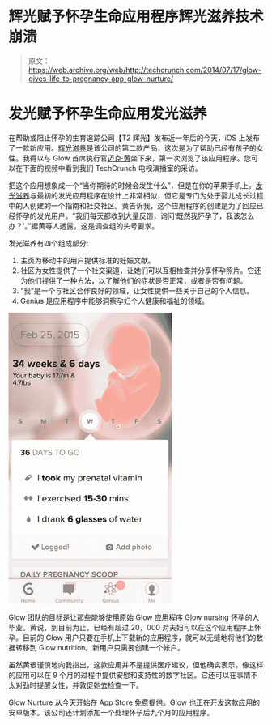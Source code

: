 # 辉光赋予怀孕生命应用程序辉光滋养技术崩溃

> 原文：<https://web.archive.org/web/http://techcrunch.com/2014/07/17/glow-gives-life-to-pregnancy-app-glow-nurture/>

# 发光赋予怀孕生命应用发光滋养

在帮助或阻止怀孕的生育追踪公司【T2 辉光】发布近一年后的今天，iOS 上发布了一款新应用。[辉光滋养](https://web.archive.org/web/20230130231806/https://glowing.com/features_nurture)是该公司的第二款产品，这次是为了帮助已经有孩子的女性。我得以与 Glow 首席执行官[迈克·黄](https://web.archive.org/web/20230130231806/http://www.crunchbase.com/person/michael-huang)坐下来，第一次浏览了该应用程序。您可以在下面的视频中看到我们 TechCrunch 电视演播室的采访。

把这个应用想象成一个“当你期待的时候会发生什么”，但是在你的苹果手机上。[发光滋养](https://web.archive.org/web/20230130231806/http://www.crunchbase.com/product/nurture)与最初的发光应用程序在设计上非常相似，但它是专门为处于婴儿成长过程中的人创建的一个指南和社交社区。黄告诉我，这个应用程序的创建是为了回应已经怀孕的发光用户。“我们每天都收到大量反馈，询问‘既然我怀孕了，我该怎么办？’。”据黄等人透露，这是调查组的头号要求。

发光滋养有四个组成部分:

1.  主页为移动中的用户提供标准的妊娠文献。
2.  社区为女性提供了一个社交渠道，让她们可以互相检查并分享怀孕照片。它还为他们提供了一种方法，以了解他们的症状是否正常，或者是否有问题。
3.  “我”是一个与社区合作良好的领域，让女性提供一些关于自己的个人信息。
4.  Genius 是应用程序中能够洞察孕妇个人健康和福祉的领域。

![Screen Shot 2014-07-16 at 4.36.57 PM](img/0c24a78800d5764a8698edabcd63f4ad.png)

Glow 团队的目标是让那些能够使用原始 Glow 应用程序 Glow nursing 怀孕的人毕业。黄说，到目前为止，已经有超过 20，000 对夫妇可以在这个应用程序上怀孕。目前的 Glow 用户只要在手机上下载新的应用程序，就可以无缝地将他们的数据转移到 Glow nutrition。新用户只需要创建一个帐户。

虽然黄很谨慎地向我指出，这款应用并不是提供医疗建议，但他确实表示，像这样的应用可以在 9 个月的过程中提供安慰和支持性的数字社区。它还可以在事情不太对劲时提醒女性，并敦促她去检查一下。

Glow Nurture 从今天开始在 App Store 免费提供。Glow 也正在开发这款应用的安卓版本。该公司还计划添加一个处理怀孕后九个月的应用程序。